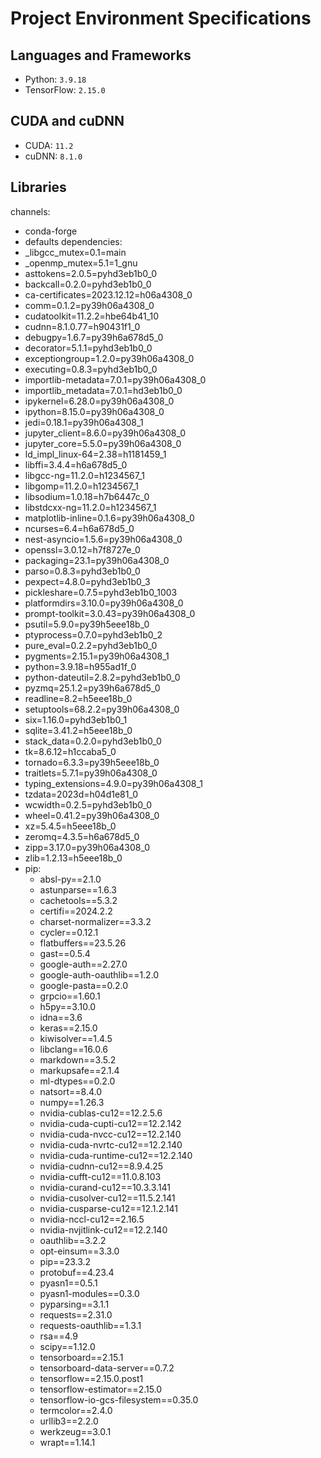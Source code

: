 # Project Environment Specifications

## Languages and Frameworks

- Python: `3.9.18`
- TensorFlow: `2.15.0`

## CUDA and cuDNN

- CUDA: `11.2`
- cuDNN: `8.1.0`

## Libraries

channels:
  - conda-forge
  - defaults
dependencies:
  - _libgcc_mutex=0.1=main
  - _openmp_mutex=5.1=1_gnu
  - asttokens=2.0.5=pyhd3eb1b0_0
  - backcall=0.2.0=pyhd3eb1b0_0
  - ca-certificates=2023.12.12=h06a4308_0
  - comm=0.1.2=py39h06a4308_0
  - cudatoolkit=11.2.2=hbe64b41_10
  - cudnn=8.1.0.77=h90431f1_0
  - debugpy=1.6.7=py39h6a678d5_0
  - decorator=5.1.1=pyhd3eb1b0_0
  - exceptiongroup=1.2.0=py39h06a4308_0
  - executing=0.8.3=pyhd3eb1b0_0
  - importlib-metadata=7.0.1=py39h06a4308_0
  - importlib_metadata=7.0.1=hd3eb1b0_0
  - ipykernel=6.28.0=py39h06a4308_0
  - ipython=8.15.0=py39h06a4308_0
  - jedi=0.18.1=py39h06a4308_1
  - jupyter_client=8.6.0=py39h06a4308_0
  - jupyter_core=5.5.0=py39h06a4308_0
  - ld_impl_linux-64=2.38=h1181459_1
  - libffi=3.4.4=h6a678d5_0
  - libgcc-ng=11.2.0=h1234567_1
  - libgomp=11.2.0=h1234567_1
  - libsodium=1.0.18=h7b6447c_0
  - libstdcxx-ng=11.2.0=h1234567_1
  - matplotlib-inline=0.1.6=py39h06a4308_0
  - ncurses=6.4=h6a678d5_0
  - nest-asyncio=1.5.6=py39h06a4308_0
  - openssl=3.0.12=h7f8727e_0
  - packaging=23.1=py39h06a4308_0
  - parso=0.8.3=pyhd3eb1b0_0
  - pexpect=4.8.0=pyhd3eb1b0_3
  - pickleshare=0.7.5=pyhd3eb1b0_1003
  - platformdirs=3.10.0=py39h06a4308_0
  - prompt-toolkit=3.0.43=py39h06a4308_0
  - psutil=5.9.0=py39h5eee18b_0
  - ptyprocess=0.7.0=pyhd3eb1b0_2
  - pure_eval=0.2.2=pyhd3eb1b0_0
  - pygments=2.15.1=py39h06a4308_1
  - python=3.9.18=h955ad1f_0
  - python-dateutil=2.8.2=pyhd3eb1b0_0
  - pyzmq=25.1.2=py39h6a678d5_0
  - readline=8.2=h5eee18b_0
  - setuptools=68.2.2=py39h06a4308_0
  - six=1.16.0=pyhd3eb1b0_1
  - sqlite=3.41.2=h5eee18b_0
  - stack_data=0.2.0=pyhd3eb1b0_0
  - tk=8.6.12=h1ccaba5_0
  - tornado=6.3.3=py39h5eee18b_0
  - traitlets=5.7.1=py39h06a4308_0
  - typing_extensions=4.9.0=py39h06a4308_1
  - tzdata=2023d=h04d1e81_0
  - wcwidth=0.2.5=pyhd3eb1b0_0
  - wheel=0.41.2=py39h06a4308_0
  - xz=5.4.5=h5eee18b_0
  - zeromq=4.3.5=h6a678d5_0
  - zipp=3.17.0=py39h06a4308_0
  - zlib=1.2.13=h5eee18b_0
  - pip:
    - absl-py==2.1.0
    - astunparse==1.6.3
    - cachetools==5.3.2
    - certifi==2024.2.2
    - charset-normalizer==3.3.2
    - cycler==0.12.1
    - flatbuffers==23.5.26
    - gast==0.5.4
    - google-auth==2.27.0
    - google-auth-oauthlib==1.2.0
    - google-pasta==0.2.0
    - grpcio==1.60.1
    - h5py==3.10.0
    - idna==3.6
    - keras==2.15.0
    - kiwisolver==1.4.5
    - libclang==16.0.6
    - markdown==3.5.2
    - markupsafe==2.1.4
    - ml-dtypes==0.2.0
    - natsort==8.4.0
    - numpy==1.26.3
    - nvidia-cublas-cu12==12.2.5.6
    - nvidia-cuda-cupti-cu12==12.2.142
    - nvidia-cuda-nvcc-cu12==12.2.140
    - nvidia-cuda-nvrtc-cu12==12.2.140
    - nvidia-cuda-runtime-cu12==12.2.140
    - nvidia-cudnn-cu12==8.9.4.25
    - nvidia-cufft-cu12==11.0.8.103
    - nvidia-curand-cu12==10.3.3.141
    - nvidia-cusolver-cu12==11.5.2.141
    - nvidia-cusparse-cu12==12.1.2.141
    - nvidia-nccl-cu12==2.16.5
    - nvidia-nvjitlink-cu12==12.2.140
    - oauthlib==3.2.2
    - opt-einsum==3.3.0
    - pip==23.3.2
    - protobuf==4.23.4
    - pyasn1==0.5.1
    - pyasn1-modules==0.3.0
    - pyparsing==3.1.1
    - requests==2.31.0
    - requests-oauthlib==1.3.1
    - rsa==4.9
    - scipy==1.12.0
    - tensorboard==2.15.1
    - tensorboard-data-server==0.7.2
    - tensorflow==2.15.0.post1
    - tensorflow-estimator==2.15.0
    - tensorflow-io-gcs-filesystem==0.35.0
    - termcolor==2.4.0
    - urllib3==2.2.0
    - werkzeug==3.0.1
    - wrapt==1.14.1
